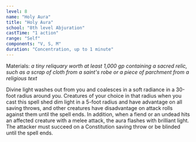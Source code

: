 ```yaml
---
level: 8
name: "Holy Aura"
title: "Holy Aura"
school: "8th level Abjuration"
castTime: "1 action"
range: "Self"
components: "V, S, M"
duration: "Concentration, up to 1 minute"
---
```


Materials: *a tiny reliquary worth at least 1,000 gp containing a sacred relic, such as a scrap of cloth from a saint's robe or a piece of parchment from a religious text*

Divine light washes out from you and coalesces in a soft radiance in a 30-foot radius around you. Creatures of your choice in that radius when you cast this spell shed dim light in a 5-foot radius and have advantage on all saving throws, and other creatures have disadvantage on attack rolls against them until the spell ends. In addition, when a fiend or an undead hits an affected creature with a melee attack, the aura flashes with brilliant light. The attacker must succeed on a Constitution saving throw or be blinded until the spell ends.

